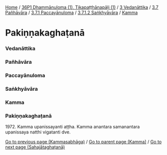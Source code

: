 
[Home](/) / [36P1 Dhammānuloma (1), Tikapaṭṭhānapāḷi (1)](../../../../../../36P1.md) / [3 Vedanāttika](../../../../../3.md) / [3.7 Pañhāvāra](../../../../3.7.md) / [3.7.1 Paccayānuloma](../../../3.7.1.md) / [3.7.1.2 Saṅkhyāvāra](../../3.7.1.2.md) / [Kamma](../Kamma.md)

# Pakiṇṇakaghaṭanā

### Vedanāttika

### Pañhāvāra

### Paccayānuloma

### Saṅkhyāvāra

### Kamma

### Pakiṇṇakaghaṭanā

1972\. Kamma upanissayanti aṭṭha. Kamma anantara samanantara upanissaya natthi vigatanti dve.

[Go to previous page (Kammasabhāga)](Kammasabhaga.md) / [Go to parent page (Kamma)](../Kamma.md) / [Go to next page (Sahajātaghaṭanā)](Sahajataghatana.md)


